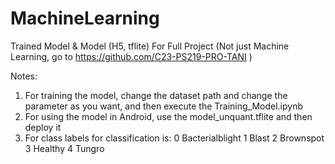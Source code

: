 # MachineLearning
Trained Model &amp; Model (H5, tflite)
For Full Project (Not just Machine Learning, go to https://github.com/C23-PS219-PRO-TANI )

Notes:
1. For training the model, change the dataset path and change the parameter as you want, and then execute the Training_Model.ipynb 
2. For using the model in Android, use the model_unquant.tflite and then deploy it
3. For class labels for classification is:
    0 Bacterialblight
    1 Blast
    2 Brownspot
    3 Healthy
    4 Tungro
